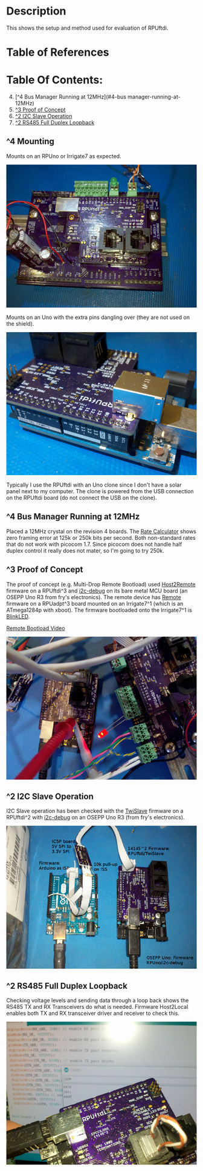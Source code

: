 # Description

This shows the setup and method used for evaluation of RPUftdi.

# Table of References


# Table Of Contents:

4. [^4 Bus Manager Running at 12MHz](#4-bus manager-running-at-12MHz)
3. [^3 Proof of Concept](#3-proof-of-concept)
2. [^2 I2C Slave Operation](#2-i2c-slave-operation)
1. [^2 RS485 Full Duplex Loopback](#2-rs485-full-duplex-loopback)


## ^4 Mounting

Mounts on an RPUno or Irrigate7 as expected.

![Irrigate7 Mount](./14145^3_OnIrrigate7.jpg "Irrigate7 Mount")

Mounts on an Uno with the extra pins dangling over (they are not used on the shield). 

![Uno Mount](./14145^4_OnUno.jpg "Uno Mount")

Typically I use the RPUftdi with an Uno clone since I don't have a solar panel next to my computer. The clone is powered from the USB connection on the RPUftdi board (do not connect the USB on the clone).


## ^4 Bus Manager Running at 12MHz

Placed a 12MHz crystal on the revision 4 boards. The [Rate Calculator] shows zero framing error at 125k or 250k bits per second. Both non-standard rates that do not work with picocom 1.7. Since picocom does not handle half duplex control it really does not mater,  so I'm going to try 250k.

[Rate Calculator]: http://wormfood.net/avrbaudcalc.php


## ^3 Proof of Concept

The proof of concept (e.g. Multi-Drop Remote Bootload) used [Host2Remote] firmware on a RPUftdi^3 and [i2c-debug] on its bare metal MCU board (an OSEPP Uno R3 from fry's electronics). The remote device has [Remote] firmware on a RPUadpt^3 board mounted on an Irrigate7^1 (which is an ATmega1284p with xboot). The firmware bootloaded onto the Irrigate7^1 is [BlinkLED].

[Remote Bootload Video](http://rpubus.org/Video/14145%5E3_RPU_RemoteBootload.mp4 "Remote Bootload Video")

![Remote Bootload](./14145^3_RemoteBootload.jpg "Remote Bootload")

[Host2Remote]: https://github.com/epccs/RPUftdi/tree/master/Host2Remote
[Remote]: https://github.com/epccs/RPUadpt/tree/master/Remote
[BlinkLED]: https://github.com/epccs/Irrigate7/tree/master/BlinkLED


## ^2 I2C Slave Operation

I2C Slave operation has been checked with the [TwiSlave] firmware on a RPUftdi^2 with [i2c-debug] on an OSEPP Uno R3 (from fry's electronics).

![I2C Check Setup](./14145^2_I2cCheckSetup.jpg "I2C Check Setup")

[TwiSlave]: https://github.com/epccs/RPUftdi/tree/master/TwiSlave
[i2c-debug]: https://github.com/epccs/RPUno/tree/master/i2c-debug


## ^2 RS485 Full Duplex Loopback

Checking voltage levels and sending data through a loop back shows the RS485 TX and RX Transceivers do what is needed. Firmware Host2Local enables both TX and RX transceiver driver and receiver to check this.

![485 Loop Back](./14145^2_485LoopBack.jpg "485 Loop Back")

